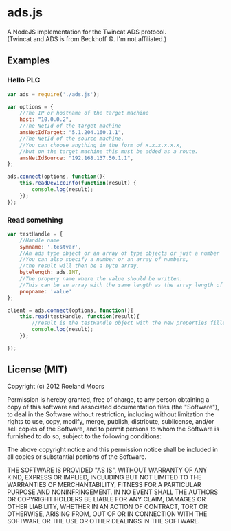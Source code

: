 ads.js
======

A NodeJS implementation for the Twincat ADS protocol.  
(Twincat and ADS is from Beckhoff &copy;. I'm not affiliated.)


Examples
--------

### Hello PLC

```javascript
var ads = require('./ads.js');

var options = {
    //The IP or hostname of the target machine
    host: "10.0.0.2", 
    //The NetId of the target machine
    amsNetIdTarget: "5.1.204.160.1.1",
    //The NetId of the source machine.
    //You can choose anything in the form of x.x.x.x.x.x,
    //but on the target machine this must be added as a route.
    amsNetIdSource: "192.168.137.50.1.1",
};

ads.connect(options, function(){
    this.readDeviceInfo(function(result) {
        console.log(result);
    });
});
```

### Read something

```javascript
var testHandle = {
    //Handle name 
    symname: '.testvar',  
    //An ads type object or an array of type objects or just a number
    //You can also specify a number or an array of numbers,
    //the result will then be a byte array.
    bytelength: ads.INT,  
    //The propery name where the value should be written.
    //This can be an array with the same length as the array length of byteLength.      
    propname: 'value'      
};

client = ads.connect(options, function(){
    this.read(testHandle, function(result){
        //result is the testHandle object with the new properties filled in
        console.log(result);
    });

});
```


License (MIT)
-------------
Copyright (c) 2012 Roeland Moors

Permission is hereby granted, free of charge, to any person obtaining a copy of this software and associated documentation files (the "Software"), to deal in the Software without restriction, including without limitation the rights to use, copy, modify, merge, publish, distribute, sublicense, and/or sell copies of the Software, and to permit persons to whom the Software is furnished to do so, subject to the following conditions:

The above copyright notice and this permission notice shall be included in all copies or substantial portions of the Software.

THE SOFTWARE IS PROVIDED "AS IS", WITHOUT WARRANTY OF ANY KIND, EXPRESS OR IMPLIED, INCLUDING BUT NOT LIMITED TO THE WARRANTIES OF MERCHANTABILITY, FITNESS FOR A PARTICULAR PURPOSE AND NONINFRINGEMENT. IN NO EVENT SHALL THE AUTHORS OR COPYRIGHT HOLDERS BE LIABLE FOR ANY CLAIM, DAMAGES OR OTHER LIABILITY, WHETHER IN AN ACTION OF CONTRACT, TORT OR OTHERWISE, ARISING FROM, OUT OF OR IN CONNECTION WITH THE SOFTWARE OR THE USE OR OTHER DEALINGS IN THE SOFTWARE.

